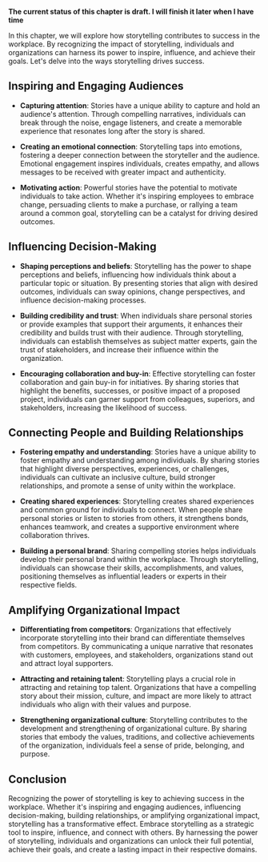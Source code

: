 **The current status of this chapter is draft. I will finish it later when I have time**

In this chapter, we will explore how storytelling contributes to success in the workplace. By recognizing the impact of storytelling, individuals and organizations can harness its power to inspire, influence, and achieve their goals. Let's delve into the ways storytelling drives success.

Inspiring and Engaging Audiences
--------------------------------

* **Capturing attention**: Stories have a unique ability to capture and hold an audience's attention. Through compelling narratives, individuals can break through the noise, engage listeners, and create a memorable experience that resonates long after the story is shared.

* **Creating an emotional connection**: Storytelling taps into emotions, fostering a deeper connection between the storyteller and the audience. Emotional engagement inspires individuals, creates empathy, and allows messages to be received with greater impact and authenticity.

* **Motivating action**: Powerful stories have the potential to motivate individuals to take action. Whether it's inspiring employees to embrace change, persuading clients to make a purchase, or rallying a team around a common goal, storytelling can be a catalyst for driving desired outcomes.

Influencing Decision-Making
---------------------------

* **Shaping perceptions and beliefs**: Storytelling has the power to shape perceptions and beliefs, influencing how individuals think about a particular topic or situation. By presenting stories that align with desired outcomes, individuals can sway opinions, change perspectives, and influence decision-making processes.

* **Building credibility and trust**: When individuals share personal stories or provide examples that support their arguments, it enhances their credibility and builds trust with their audience. Through storytelling, individuals can establish themselves as subject matter experts, gain the trust of stakeholders, and increase their influence within the organization.

* **Encouraging collaboration and buy-in**: Effective storytelling can foster collaboration and gain buy-in for initiatives. By sharing stories that highlight the benefits, successes, or positive impact of a proposed project, individuals can garner support from colleagues, superiors, and stakeholders, increasing the likelihood of success.

Connecting People and Building Relationships
--------------------------------------------

* **Fostering empathy and understanding**: Stories have a unique ability to foster empathy and understanding among individuals. By sharing stories that highlight diverse perspectives, experiences, or challenges, individuals can cultivate an inclusive culture, build stronger relationships, and promote a sense of unity within the workplace.

* **Creating shared experiences**: Storytelling creates shared experiences and common ground for individuals to connect. When people share personal stories or listen to stories from others, it strengthens bonds, enhances teamwork, and creates a supportive environment where collaboration thrives.

* **Building a personal brand**: Sharing compelling stories helps individuals develop their personal brand within the workplace. Through storytelling, individuals can showcase their skills, accomplishments, and values, positioning themselves as influential leaders or experts in their respective fields.

Amplifying Organizational Impact
--------------------------------

* **Differentiating from competitors**: Organizations that effectively incorporate storytelling into their brand can differentiate themselves from competitors. By communicating a unique narrative that resonates with customers, employees, and stakeholders, organizations stand out and attract loyal supporters.

* **Attracting and retaining talent**: Storytelling plays a crucial role in attracting and retaining top talent. Organizations that have a compelling story about their mission, culture, and impact are more likely to attract individuals who align with their values and purpose.

* **Strengthening organizational culture**: Storytelling contributes to the development and strengthening of organizational culture. By sharing stories that embody the values, traditions, and collective achievements of the organization, individuals feel a sense of pride, belonging, and purpose.

Conclusion
----------

Recognizing the power of storytelling is key to achieving success in the workplace. Whether it's inspiring and engaging audiences, influencing decision-making, building relationships, or amplifying organizational impact, storytelling has a transformative effect. Embrace storytelling as a strategic tool to inspire, influence, and connect with others. By harnessing the power of storytelling, individuals and organizations can unlock their full potential, achieve their goals, and create a lasting impact in their respective domains.
